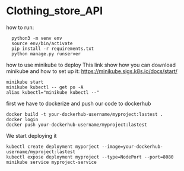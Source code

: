 # Clothing_store_API
how to run:

```
  python3 -m venv env
  source env/bin/activate
  pip install -r requirements.txt
  python manage.py runserver
```

how to use minikube to deploy
This link show how you can download minikube and how to set up it: https://minikube.sigs.k8s.io/docs/start/
```
minikube start
minikube kubectl -- get po -A
alias kubectl="minikube kubectl --"
```
first we have to dockerize and push our code to dockerhub
```
docker build -t your-dockerhub-username/myproject:lastest .
docker login
docker push your-dockerhub-username/myproject:lastest
```

We start deploying it 
```
kubectl create deployment myporject --image=your-dockerhub-username/myproject:lastest
kubectl expose deployment myproject --type=NodePort --port=8080
minikube service myproject-service
```
